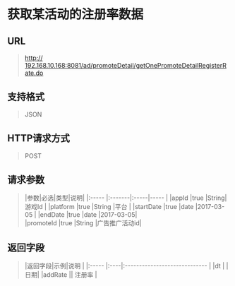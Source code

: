 # 获取某活动的注册率数据

## URL
> [http:// 192.168.10.168:8081/ad/promoteDetail/getOnePromoteDetailRegisterRate.do](http://dataviewer.ilongyuan.com.cn/ad/promoteDetail/getOnePromoteDetailRegisterRate.do)

## 支持格式
> JSON

## HTTP请求方式
> POST

## 请求参数
> |参数|必选|类型|说明|
|:-----  |:-------|:-----|-----                               |
|appId    |true    |String|游戏Id                          |
|platform    |true    |String  |平台 |
|startDate    |true    |date   |2017-03-05 |
|endDate    |true    |date   |2017-03-05|  
|promoteId  |true    |String   |广告推广活动id|
## 返回字段
> |返回字段|示例|说明                              |
|:-----   |:----|:-----------------------------    |
|dt        |  | 日期|
|addRate      ||   注册率      |







